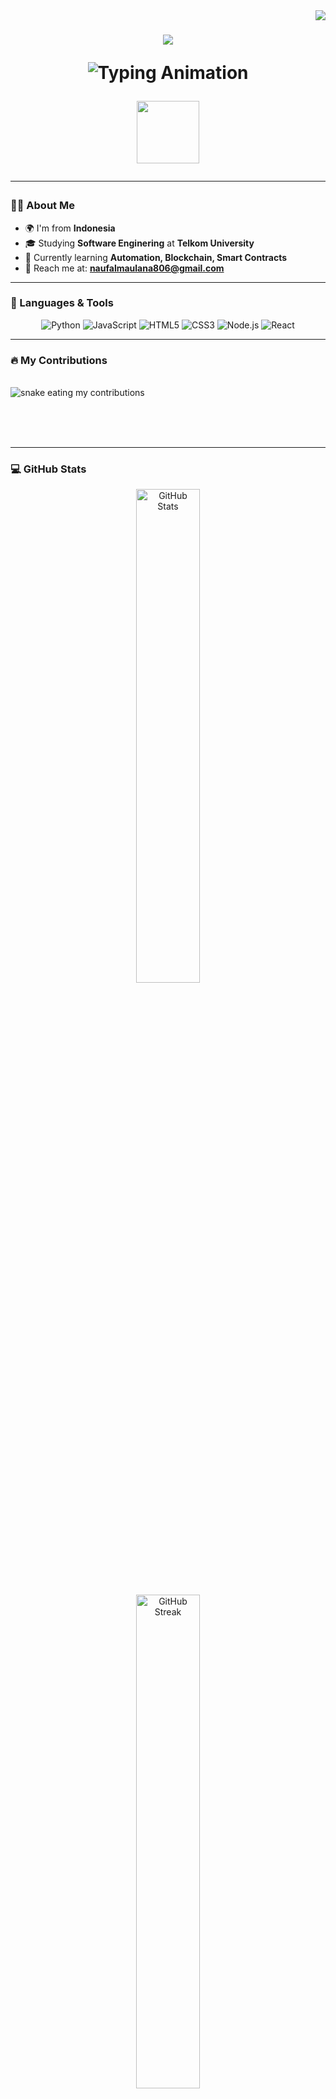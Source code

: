 <img align="right" src="https://visitor-badge.laobi.icu/badge?page_id=SiNopaal.SiNopaal" />
<h1 align="center">
    <img src="https://readme-typing-svg.herokuapp.com/?font=Righteous&size=35&center=true&vCenter=true&width=500&height=70&duration=4000&lines=Hi+There!+👋;+I'm+Naufal+Maulana+Izzuddin!;" />

<p align="center">
  <img src="https://readme-typing-svg.herokuapp.com?font=Fira+Code&duration=3000&pause=500&color=F75C7E&center=true&vCenter=true&width=435&lines=Passionate+Software+Developer;Tech+Enthusiast;Always+Learning+New+Things!;Welcome+to+my+GitHub+Profile!" alt="Typing Animation" />
</p>

<p align="center">
  <img src="https://media.giphy.com/media/JIX9t2j0ZTN9S/giphy.gif" width="100px">
 
</p>

---

### 👨‍💻 About Me
- 🌍 I'm from **Indonesia**
- 🎓 Studying **Software Enginering** at **Telkom University**
- 💼 Currently learning **Automation, Blockchain, Smart Contracts**
- 📧 Reach me at: **[naufalmaulana806@gmail.com](mailto:naufalmaulana806@gmail.com)**

---

### 🚀 Languages & Tools
<p align="center">
  <img src="https://img.shields.io/badge/Python-3776AB?style=for-the-badge&logo=python&logoColor=white" alt="Python" />
  <img src="https://img.shields.io/badge/JavaScript-F7DF1E?style=for-the-badge&logo=javascript&logoColor=black" alt="JavaScript" />
  <img src="https://img.shields.io/badge/HTML5-E34F26?style=for-the-badge&logo=html5&logoColor=white" alt="HTML5" />
  <img src="https://img.shields.io/badge/CSS3-1572B6?style=for-the-badge&logo=css3&logoColor=white" alt="CSS3" />
  <img src="https://img.shields.io/badge/Node.js-339933?style=for-the-badge&logo=nodedotjs&logoColor=white" alt="Node.js" />
  <img src="https://img.shields.io/badge/React-61DAFB?style=for-the-badge&logo=react&logoColor=black" alt="React" />
</p>

---

### 🔥 My Contributions
<br>
  <img alt="snake eating my contributions" src="https://raw.githubusercontent.com/NaufalAnantaSE/NaufalAnantaSE/output/github-contribution-grid-snake.svg" />
  
  <br/><br/><br/>
</div>

---

### 💻 GitHub Stats
<p align="center">
  <img src="https://github-readme-stats.vercel.app/api?username=SiNopaal&show_icons=true&theme=radical" width="45%" alt="GitHub Stats" />
<p align="center">
  <img src="https://github-readme-streak-stats.herokuapp.com/?user=SiNopaal&theme=radical" width="45%" alt="GitHub Streak" />
</p>

---

<h3 align="center">Thank you for visiting my profile! Have a great day! 😊</h3>
<p align="center">
  <img src="https://media.giphy.com/media/hvRJCLFzcasrR4ia7z/giphy.gif" width="30px">
</p>

